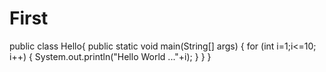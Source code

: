 # First
public class Hello{
	public static void main(String[] args) {
		for (int i=1;i<=10; i++) {
			System.out.println("Hello World ..."+i);
		}
	}
}
